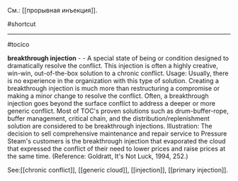 См.: [[прорывная инъекция]].

#shortcut




<hr/>

#tocico

<b>breakthrough injection</b> - - A special state of being or condition designed to dramatically resolve the conflict.  This injection is often a highly creative, win-win, out-of-the-box solution to a chronic conflict. 
Usage:  Usually, there is no experience in the organization with this type of solution.  Creating a breakthrough injection is much more than restructuring a compromise or making a minor change to resolve the conflict.  Often, a breakthrough injection goes beyond the surface conflict to address a deeper or more generic conflict.  Most of TOC's proven solutions such as drum-buffer-rope, buffer management, critical chain, and the distribution/replenishment solution are considered to be breakthrough injections. Illustration: The decision to sell comprehensive maintenance and repair service to Pressure Steam's customers is the breakthrough injection that evaporated the cloud that expressed the conflict of their need to lower prices and raise prices at the same time. (Reference: Goldratt, It's Not Luck, 1994, 252.) 
 
 



See:[[chronic conflict]], [[generic cloud]], [[injection]], [[primary injection]].




